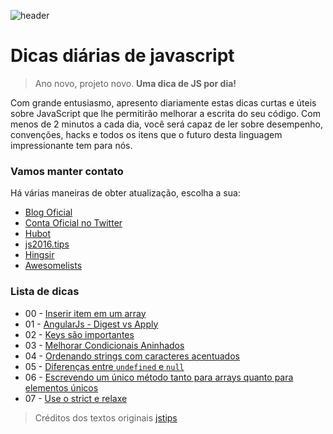 ![header](https://raw.githubusercontent.com/loverajoel/jstips/gh-pages/resources/jstips-header-blog.gif)

# Dicas diárias de javascript
> Ano novo, projeto novo. **Uma dica de JS por dia!**

Com grande entusiasmo, apresento diariamente estas dicas curtas e úteis sobre JavaScript que lhe permitirão melhorar a escrita do seu código. Com menos de 2 minutos a cada dia, você será capaz de ler sobre desempenho, convenções, hacks e todos os itens que o futuro desta linguagem impressionante tem para nós.

### Vamos manter contato

Há várias maneiras de obter atualização, escolha a sua:

- [Blog Oficial](http://www.jstips.co)
- [Conta Oficial no Twitter](https://twitter.com/tips_js)
- [Hubot](https://github.com/dggriffin/hubot-jstips)
- [js2016.tips](http://js2016.tips/)
- [Hingsir](http://hingsir.com/jstips-site/dist/tips/)
- [Awesomelists](https://awesomelists.top/#/repos/loverajoel/jstips)

### Lista de dicas

- 00 - [Inserir item em um array](https://github.com/hevertoncastro/dicas-js/blob/master/_posts/inserir-item-em-um-array.md)
- 01 - [AngularJs - Digest vs Apply](https://github.com/hevertoncastro/dicas-js/blob/master/_posts/angularjs-digest-vs-apply.md)
- 02 - [Keys são importantes](https://github.com/hevertoncastro/dicas-js/blob/master/_posts/keys-sao-importantes-react.md)
- 03 - [Melhorar Condicionais Aninhados](https://github.com/hevertoncastro/dicas-js/blob/master/_posts/melhorar-condicionais-aninhados.md)
- 04 - [Ordenando strings com caracteres acentuados](https://github.com/hevertoncastro/dicas-js/blob/master/_posts/ordenando-strings-com-caracteres-acentuados.md)
- 05 - [Diferenças entre `undefined` e `null`](https://github.com/hevertoncastro/dicas-js/blob/master/_posts/diferencas-entre-undefined-e-null.md)
- 06 - [Escrevendo um único método tanto para arrays quanto para elementos únicos](https://github.com/hevertoncastro/dicas-js/blob/master/_posts/escrevendo-um-unico-metodo-tanto-para-arrays-quanto-para-elementos-unicos.md)
- 07 - [Use o strict e relaxe](https://github.com/hevertoncastro/dicas-js/blob/master/_posts/use-strict-e-relaxe.md)

> Créditos dos textos originais [jstips](https://github.com/loverajoel/jstips)
